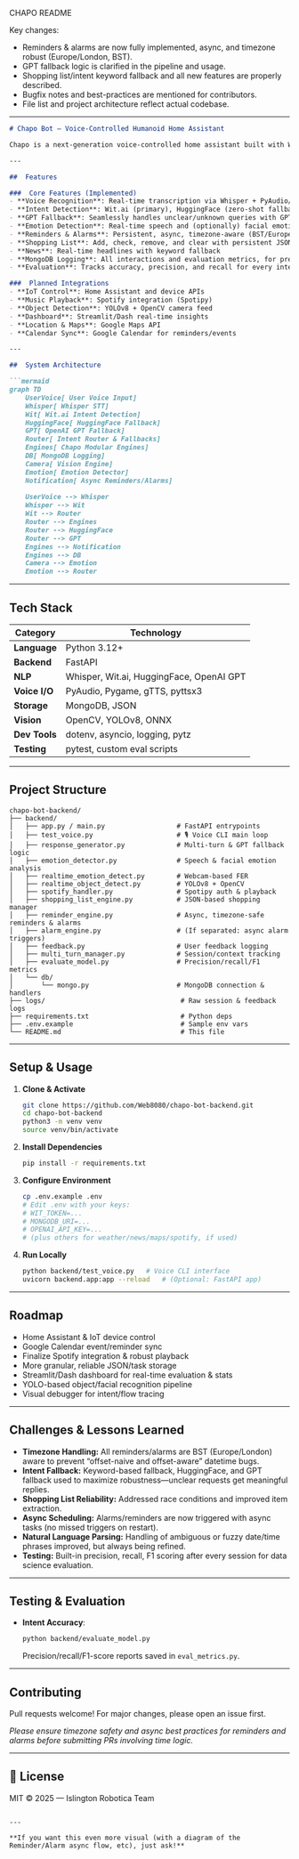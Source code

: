 CHAPO README 

Key changes:

* Reminders & alarms are now fully implemented, async, and timezone robust (Europe/London, BST).
* GPT fallback logic is clarified in the pipeline and usage.
* Shopping list/intent keyword fallback and all new features are properly described.
* Bugfix notes and best-practices are mentioned for contributors.
* File list and project architecture reflect  actual codebase.

---

````markdown
# Chapo Bot – Voice-Controlled Humanoid Home Assistant

Chapo is a next-generation voice-controlled home assistant built with Whisper, Wit.ai, HuggingFace, and a modular “engine” system. It supports real-time conversation, multi-turn logic, robust intent fallback, emotion detection, shopping lists, reminders/alarms, and more—backed by MongoDB and extensible by design.

---

##  Features

###  Core Features (Implemented)
- **Voice Recognition**: Real-time transcription via Whisper + PyAudio/Pygame  
- **Intent Detection**: Wit.ai (primary), HuggingFace (zero-shot fallback), and OpenAI GPT fallback for open-ended queries  
- **GPT Fallback**: Seamlessly handles unclear/unknown queries with GPT-4  
- **Emotion Detection**: Real-time speech and (optionally) facial emotion analysis  
- **Reminders & Alarms**: Persistent, async, timezone-aware (BST/Europe-London), notification & sound  
- **Shopping List**: Add, check, remove, and clear with persistent JSON storage  
- **News**: Real-time headlines with keyword fallback  
- **MongoDB Logging**: All interactions and evaluation metrics, for precision/recall reporting  
- **Evaluation**: Tracks accuracy, precision, and recall for every interaction

###  Planned Integrations
- **IoT Control**: Home Assistant and device APIs  
- **Music Playback**: Spotify integration (Spotipy)  
- **Object Detection**: YOLOv8 + OpenCV camera feed  
- **Dashboard**: Streamlit/Dash real-time insights  
- **Location & Maps**: Google Maps API  
- **Calendar Sync**: Google Calendar for reminders/events  

---

##  System Architecture

```mermaid
graph TD
    UserVoice[ User Voice Input]
    Whisper[ Whisper STT]
    Wit[ Wit.ai Intent Detection]
    HuggingFace[ HuggingFace Fallback]
    GPT[ OpenAI GPT Fallback]
    Router[ Intent Router & Fallbacks]
    Engines[ Chapo Modular Engines]
    DB[ MongoDB Logging]
    Camera[ Vision Engine]
    Emotion[ Emotion Detector]
    Notification[ Async Reminders/Alarms]
    
    UserVoice --> Whisper
    Whisper --> Wit
    Wit --> Router
    Router --> Engines
    Router --> HuggingFace
    Router --> GPT
    Engines --> Notification
    Engines --> DB
    Camera --> Emotion
    Emotion --> Router
````

---

## Tech Stack

| Category      | Technology                               |
| ------------- | ---------------------------------------- |
| **Language**  | Python 3.12+                             |
| **Backend**   | FastAPI                                  |
| **NLP**       | Whisper, Wit.ai, HuggingFace, OpenAI GPT |
| **Voice I/O** | PyAudio, Pygame, gTTS, pyttsx3           |
| **Storage**   | MongoDB, JSON                            |
| **Vision**    | OpenCV, YOLOv8, ONNX                     |
| **Dev Tools** | dotenv, asyncio, logging, pytz           |
| **Testing**   | pytest, custom eval scripts              |

---

## Project Structure

```
chapo-bot-backend/
├── backend/
│   ├── app.py / main.py                  # FastAPI entrypoints
│   ├── test_voice.py                     # 🎙️ Voice CLI main loop
│   ├── response_generator.py             # Multi-turn & GPT fallback logic
│   ├── emotion_detector.py               # Speech & facial emotion analysis
│   ├── realtime_emotion_detect.py        # Webcam-based FER
│   ├── realtime_object_detect.py         # YOLOv8 + OpenCV
│   ├── spotify_handler.py                # Spotipy auth & playback
│   ├── shopping_list_engine.py           # JSON-based shopping manager
│   ├── reminder_engine.py                # Async, timezone-safe reminders & alarms
│   ├── alarm_engine.py                   # (If separated: async alarm triggers)
│   ├── feedback.py                       # User feedback logging
│   ├── multi_turn_manager.py             # Session/context tracking
│   ├── evaluate_model.py                 # Precision/recall/F1 metrics
│   └── db/
│       └── mongo.py                      # MongoDB connection & handlers
├── logs/                                  # Raw session & feedback logs
├── requirements.txt                       # Python deps
├── .env.example                           # Sample env vars
└── README.md                              # This file
```

---

## Setup & Usage

1. **Clone & Activate**

   ```bash
   git clone https://github.com/Web8080/chapo-bot-backend.git
   cd chapo-bot-backend
   python3 -m venv venv
   source venv/bin/activate
   ```

2. **Install Dependencies**

   ```bash
   pip install -r requirements.txt
   ```

3. **Configure Environment**

   ```bash
   cp .env.example .env
   # Edit .env with your keys:
   # WIT_TOKEN=...
   # MONGODB_URI=...
   # OPENAI_API_KEY=...
   # (plus others for weather/news/maps/spotify, if used)
   ```

4. **Run Locally**

   ```bash
   python backend/test_voice.py   # Voice CLI interface
   uvicorn backend.app:app --reload   # (Optional: FastAPI app)
   ```

---

## Roadmap

* Home Assistant & IoT device control
* Google Calendar event/reminder sync
* Finalize Spotify integration & robust playback
* More granular, reliable JSON/task storage
* Streamlit/Dash dashboard for real-time evaluation & stats
* YOLO-based object/facial recognition pipeline
* Visual debugger for intent/flow tracing

---

## Challenges & Lessons Learned

* **Timezone Handling:** All reminders/alarms are BST (Europe/London) aware to prevent “offset-naive and offset-aware” datetime bugs.
* **Intent Fallback:** Keyword-based fallback, HuggingFace, and GPT fallback used to maximize robustness—unclear requests get meaningful replies.
* **Shopping List Reliability:** Addressed race conditions and improved item extraction.
* **Async Scheduling:** Alarms/reminders are now triggered with async tasks (no missed triggers on restart).
* **Natural Language Parsing:** Handling of ambiguous or fuzzy date/time phrases improved, but always being refined.
* **Testing:** Built-in precision, recall, F1 scoring after every session for data science evaluation.

---

## Testing & Evaluation

* **Intent Accuracy**:

  ```bash
  python backend/evaluate_model.py
  ```

  Precision/recall/F1-score reports saved in `eval_metrics.py`.

---

## Contributing

Pull requests welcome! For major changes, please open an issue first.

*Please ensure timezone safety and async best practices for reminders and alarms before submitting PRs involving time logic.*

---

## 🪪 License

MIT © 2025 — Islington Robotica Team

```

---

**If you want this even more visual (with a diagram of the Reminder/Alarm async flow, etc), just ask!**
```
